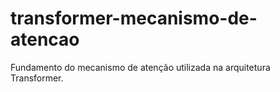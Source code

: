 # transformer-mecanismo-de-atencao
Fundamento do mecanismo de atenção utilizada na arquitetura Transformer.
